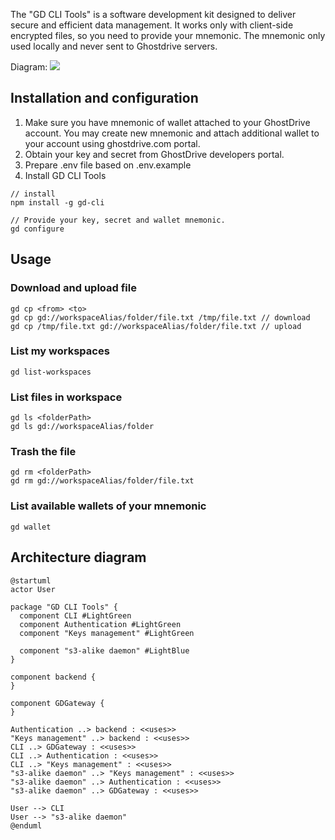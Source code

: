 The "GD CLI Tools" is a software development kit designed to deliver secure and efficient data management.
It works only with client-side encrypted files, so you need to provide your mnemonic. The mnemonic only used locally and never sent to Ghostdrive servers. 

Diagram:
![](https://cdn-0.plantuml.com/plantuml/png/dP91IyGm48Nlyok6UkvUlCbILYqKsRs9Fs1CXsvfCrcQ2R8i_dS9eYLfY-0nUT_alGplu9Kc3NO4CkecVFCy0Lp83DGn5asDh_Mnm1iW6cSlJbWKdqylU7VgkxCs4xCascFGCulsXhHtieaLHxvwj2JKiMNH8YDJsD-NDFO3OqjidVp0JsDW-0IOoNSo0qkBj_IwgHjI_g3hjv1btEsgty47tE-3PrzLi8Yu1SPrH6bsMH4ppnLYuPU4oLVmtv4ynn_y-gSWrWJBiefLc0-B5-30qWOxVW40)


## Installation and configuration
1. Make sure you have mnemonic of wallet attached to your GhostDrive account.
You may create new mnemonic and attach additional wallet to your account using ghostdrive.com portal.
2. Obtain your key and secret from GhostDrive developers portal.
3. Prepare .env file based on .env.example
4. Install GD CLI Tools

```
// install
npm install -g gd-cli

// Provide your key, secret and wallet mnemonic. 
gd configure
```


## Usage

### Download and upload file

```
gd cp <from> <to>
gd cp gd://workspaceAlias/folder/file.txt /tmp/file.txt // download
gd cp /tmp/file.txt gd://workspaceAlias/folder/file.txt // upload
```

### List my workspaces
```
gd list-workspaces
```

### List files in workspace
```
gd ls <folderPath>
gd ls gd://workspaceAlias/folder
```

### Trash the file
```
gd rm <folderPath>
gd rm gd://workspaceAlias/folder/file.txt
```

### List available wallets of your mnemonic
```
gd wallet
```


## Architecture diagram
```
@startuml
actor User

package "GD CLI Tools" {
  component CLI #LightGreen
  component Authentication #LightGreen
  component "Keys management" #LightGreen
  
  component "s3-alike daemon" #LightBlue
}

component backend {
}

component GDGateway {
}

Authentication ..> backend : <<uses>>
"Keys management" ..> backend : <<uses>>
CLI ..> GDGateway : <<uses>>
CLI ..> Authentication : <<uses>>
CLI ..> "Keys management" : <<uses>>
"s3-alike daemon" ..> "Keys management" : <<uses>>
"s3-alike daemon" ..> Authentication : <<uses>>
"s3-alike daemon" ..> GDGateway : <<uses>>

User --> CLI
User --> "s3-alike daemon"
@enduml
```

